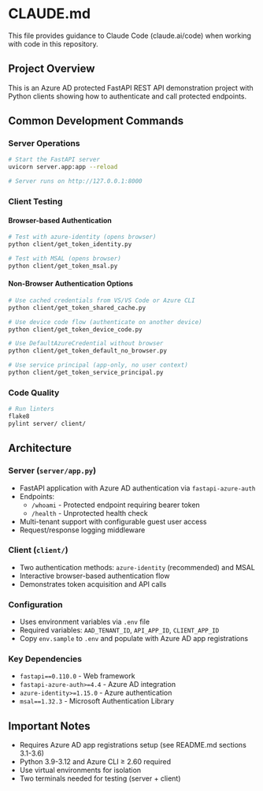 # CLAUDE.md

This file provides guidance to Claude Code (claude.ai/code) when working with code in this repository.

## Project Overview

This is an Azure AD protected FastAPI REST API demonstration project with Python clients showing how to authenticate and call protected endpoints.

## Common Development Commands

### Server Operations
```bash
# Start the FastAPI server
uvicorn server.app:app --reload

# Server runs on http://127.0.0.1:8000
```

### Client Testing

#### Browser-based Authentication
```bash
# Test with azure-identity (opens browser)
python client/get_token_identity.py

# Test with MSAL (opens browser)
python client/get_token_msal.py
```

#### Non-Browser Authentication Options
```bash
# Use cached credentials from VS/VS Code or Azure CLI
python client/get_token_shared_cache.py

# Use device code flow (authenticate on another device)
python client/get_token_device_code.py

# Use DefaultAzureCredential without browser
python client/get_token_default_no_browser.py

# Use service principal (app-only, no user context)
python client/get_token_service_principal.py
```

### Code Quality
```bash
# Run linters
flake8
pylint server/ client/
```

## Architecture

### Server (`server/app.py`)
- FastAPI application with Azure AD authentication via `fastapi-azure-auth`
- Endpoints:
  - `/whoami` - Protected endpoint requiring bearer token
  - `/health` - Unprotected health check
- Multi-tenant support with configurable guest user access
- Request/response logging middleware

### Client (`client/`)
- Two authentication methods: `azure-identity` (recommended) and MSAL
- Interactive browser-based authentication flow
- Demonstrates token acquisition and API calls

### Configuration
- Uses environment variables via `.env` file
- Required variables: `AAD_TENANT_ID`, `API_APP_ID`, `CLIENT_APP_ID`
- Copy `env.sample` to `.env` and populate with Azure AD app registrations

### Key Dependencies
- `fastapi==0.110.0` - Web framework
- `fastapi-azure-auth>=4.4` - Azure AD integration
- `azure-identity>=1.15.0` - Azure authentication
- `msal==1.32.3` - Microsoft Authentication Library

## Important Notes
- Requires Azure AD app registrations setup (see README.md sections 3.1-3.6)
- Python 3.9-3.12 and Azure CLI ≥ 2.60 required
- Use virtual environments for isolation
- Two terminals needed for testing (server + client)